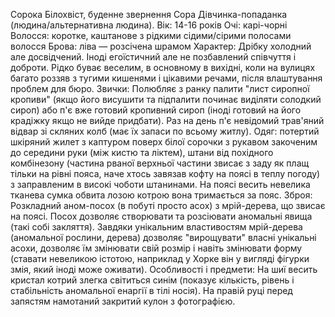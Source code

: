 Сорока Білохвіст, буденне звернення Сора
Дівчинка-попаданка (людина/альтернативна людина).
Вік: 14-16 років
Очі: карі-чорні
Волосся: коротке, каштанове з рідкими сідими/сірими полосами волосся
Брова: ліва — розсічена шрамом
Характер: Дрібку холодний але досвідчений. Іноді егоїстичний але не позбавлений співчуття і доброти. Рідко буває веселим, в основному в вихідні, коли на вулицях багато роззяв з тугими кишенями і цікавими речами, після влаштування проблем для бюро.
Звички: Полюбляє з ранку палити "лист сиропної кропиви" (якщо його висушити та підпалити починає виділяти солодкий сироп) або п'є вже готовий кропивний сироп (іноді готовий на його крадіжку якщо не вийде придбати).
Раз на день п'є невідомий трав'яний відвар зі скляних колб (має їх запаси по всьому житлу).
Одяг: потертий шкіряний жилет з каптуром поверх білої сорочки з рукавом закоченим до середини руки (між кистю та ліктем), штани від похідного комбінезону (частина рваної верхньої частини звисає з заду як плащ тільки на рівні пояса, наче хтось завязав кофту на поясі в теплу погоду) з заправленим в високі чоботи штанинами. На поясі весить невелика тканева сумка обвита лозою котрою вона тримається за пояс.
Зброя: Розкладний аном-посох (в побуті просто асох) з мрій-дерева, що звисає на поясі. Посох дозволяє створювати та розсіювати аномальні явища (такі собі закляття). Завдяки унікальним властивостям мрій-дерева (аномальної рослини, дерева) дозволяє "вирощувати" власні унікальні асохи, дозволяє їм змінювати свій розмір і навіть змінювати форму (ставати невеликою істотою, наприклад у Хорке він у вигляді фігурки змія, який іноді може оживати).
Особливості і предмети: На шиї весить кристал котрий злегка світиться синім (показує кількість, рівень і стабільність аномальної енаргії в тілі носія). На правій руці перед запястям намотаний закритий кулон з фотографією.